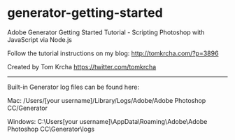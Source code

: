 generator-getting-started
=========================

Adobe Generator Getting Started Tutorial - Scripting Photoshop with JavaScript via Node.js

Follow the tutorial instructions on my blog: http://tomkrcha.com/?p=3896

Created by Tom Krcha https://twitter.com/tomkrcha

---------
Built-in Generator log files can be found here:

Mac:
/Users/[your username]/Library/Logs/Adobe/Adobe Photoshop CC/Generator

Windows:
C:\Users\[your username]\AppData\Roaming\Adobe\Adobe Photoshop
CC\Generator\logs
